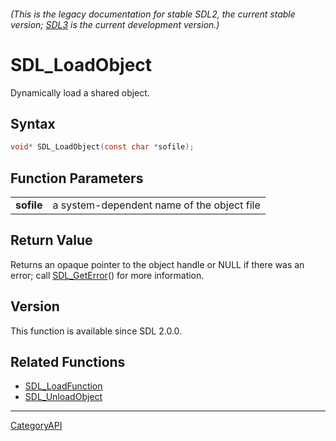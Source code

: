 ###### (This is the legacy documentation for stable SDL2, the current stable version; [SDL3](https://wiki.libsdl.org/SDL3/) is the current development version.)
# SDL_LoadObject

Dynamically load a shared object.

## Syntax

```c
void* SDL_LoadObject(const char *sofile);

```

## Function Parameters

|                |                                            |
| -------------- | ------------------------------------------ |
| **sofile**     | a system-dependent name of the object file |

## Return Value

Returns an opaque pointer to the object handle or NULL if there was an
error; call [SDL_GetError](SDL_GetError.md)() for more information.

## Version

This function is available since SDL 2.0.0.

## Related Functions

* [SDL_LoadFunction](SDL_LoadFunction.md)
* [SDL_UnloadObject](SDL_UnloadObject.md)

----
[CategoryAPI](CategoryAPI.md)
